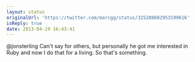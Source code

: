 ```yaml
---
layout: status
originalUrl: 'https://twitter.com/marcgg/status/325288602953199616'
isReply: true
date: 2013-04-19 16:43:41
---
```


@jonsterling Can't say for others, but personally he got me interested in Ruby and now I do that for a living. So that's something.
